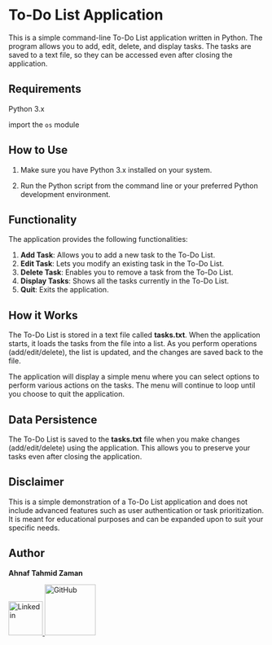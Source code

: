 # To-Do List Application

This is a simple command-line To-Do List application written in Python. The program allows you to add, edit, delete, and display tasks. The tasks are saved to a text file, so they can be accessed even after closing the application.

## Requirements

Python 3.x

import the `os` module

## How to Use

1. Make sure you have Python 3.x installed on your system.

2. Run the Python script from the command line or your preferred Python development environment.

## Functionality

The application provides the following functionalities:

1. **Add Task**: Allows you to add a new task to the To-Do List.
2. **Edit Task**: Lets you modify an existing task in the To-Do List.
3. **Delete Task**: Enables you to remove a task from the To-Do List.
4. **Display Tasks**: Shows all the tasks currently in the To-Do List.
5. **Quit**: Exits the application.

## How it Works

The To-Do List is stored in a text file called **tasks.txt**. When the application starts, it loads the tasks from the file into a list. As you perform operations (add/edit/delete), the list is updated, and the changes are saved back to the file.

The application will display a simple menu where you can select options to perform various actions on the tasks. The menu will continue to loop until you choose to quit the application.

## Data Persistence

The To-Do List is saved to the **tasks.txt** file when you make changes (add/edit/delete) using the application. This allows you to preserve your tasks even after closing the application.

## Disclaimer

This is a simple demonstration of a To-Do List application and does not include advanced features such as user authentication or task prioritization. It is meant for educational purposes and can be expanded upon to suit your specific needs.
## Author
**Ahnaf Tahmid Zaman**

<a href="https://www.linkedin.com/in/ahnaf-tahmid-zaman/">
    <img src="https://dl.dropboxusercontent.com/scl/fi/6wwu1stsm3hki3vsxl5c0/linkedin.png?rlkey=4nfdo2u3tmoaxo9xwkxh6t5to&dl=0" alt="Linkedin" width="67px">
</a>
<a href="https://github.com/AHNAF14924">
    <img src="https://dl.dropboxusercontent.com/scl/fi/bys8mwgtmsjobu6uk0d15/GitHub-Symbol-2149346605.png?rlkey=memfqto1ygr91gja8t3cpwwbx&dl=0" alt="GitHub" width="100px">
</a>
